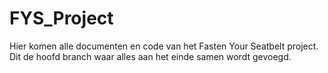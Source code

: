 # FYS_Project

Hier komen alle documenten en code van het Fasten Your Seatbelt project.<br>
Dit de hoofd branch waar alles aan het einde samen wordt gevoegd.